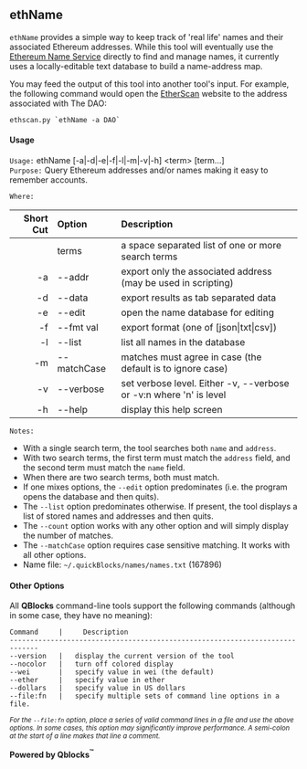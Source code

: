 ## ethName

`ethName` provides a simple way to keep track of 'real life' names and their associated Ethereum addresses. While this tool will eventually use the [Ethereum Name Service](http://ens.domains) directly to find and manage names, it currently uses a locally-editable text database to build a name-address map.

You may feed the output of this tool into another tool's input. For example, the following command would open the [EtherScan](http://etherscan.io) website to the address associated with The DAO:

    ethscan.py `ethName -a DAO`

#### Usage

`Usage:`    ethName [-a|-d|-e|-f|-l|-m|-v|-h] &lt;term&gt; [term...]  
`Purpose:`  Query Ethereum addresses and/or names making it easy to remember accounts.
             
`Where:`  

| Short Cut | Option | Description |
| -------: | :------- | :------- |
|  | terms | a space separated list of one or more search terms |
| -a | --addr | export only the associated address (may be used in scripting) |
| -d | --data | export results as tab separated data |
| -e | --edit | open the name database for editing |
| -f | --fmt val | export format (one of [json&#124;txt&#124;csv]) |
| -l | --list | list all names in the database |
| -m | --matchCase | matches must agree in case (the default is to ignore case) |
| -v | --verbose | set verbose level. Either -v, --verbose or -v:n where 'n' is level |
| -h | --help | display this help screen |

`Notes:`

- With a single search term, the tool searches both `name` and `address`.
- With two search terms, the first term must match the `address` field, and the second term must match the `name` field.
- When there are two search terms, both must match.
- If one mixes options, the `--edit` option predominates (i.e. the program opens the database and then quits).
- The `--list` option predominates otherwise. If present, the tool displays a list of stored names and addresses and then quits.
- The `--count` option works with any other option and will simply display the number of matches.
- The `--matchCase` option requires case sensitive matching. It works with all other options.
- Name file: `~/.quickBlocks/names/names.txt` (167896)

#### Other Options

All **QBlocks** command-line tools support the following commands (although in some case, they have no meaning):

    Command     |     Description
    -----------------------------------------------------------------------------
    --version   |   display the current version of the tool
    --nocolor   |   turn off colored display
    --wei       |   specify value in wei (the default)
    --ether     |   specify value in ether
    --dollars   |   specify value in US dollars
    --file:fn   |   specify multiple sets of command line options in a file.

<small>*For the `--file:fn` option, place a series of valid command lines in a file and use the above options. In some cases, this option may significantly improve performance. A semi-colon at the start of a line makes that line a comment.*</small>

**Powered by Qblocks<sup>&trade;</sup>**


